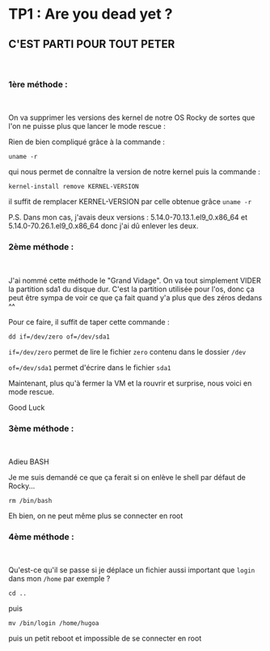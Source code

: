 # TP1 : Are you dead yet ?

## C'EST PARTI POUR TOUT PETER

<br/>

### 1ère méthode :
<br/>

On va supprimer les versions des kernel de notre OS Rocky de sortes que l'on ne puisse plus que lancer le mode rescue :

Rien de bien compliqué grâce à la commande :
```
uname -r 
```
qui nous permet de connaître la version de notre kernel
puis la commande :
```
kernel-install remove KERNEL-VERSION
```
il suffit de remplacer KERNEL-VERSION par celle obtenue grâce `uname -r`
<br/>

P.S. Dans mon cas, j'avais deux versions : 5.14.0-70.13.1.el9_0.x86_64 et 5.14.0-70.26.1.el9_0.x86_64 donc j'ai dû enlever les deux.
<br/>

### 2ème méthode :
<br/>

J'ai nommé cette méthode le "Grand Vidage". On va tout simplement VIDER la partition sda1 du disque dur. C'est la partition utilisée pour l'os, donc ça peut être sympa de voir ce que ça fait quand y'a plus que des zéros dedans ^^

Pour ce faire, il suffit de taper cette commande :

```
dd if=/dev/zero of=/dev/sda1
```

`if=/dev/zero` permet de lire le fichier ``zero`` contenu dans le dossier ``/dev``

`of=/dev/sda1` permet d'écrire dans le fichier `sda1`
<br/>

Maintenant, plus qu'à fermer la VM et la rouvrir et surprise, nous voici en mode rescue. 

Good Luck 

### 3ème méthode :
<br/>

Adieu BASH

Je me suis demandé ce que ça ferait si on enlève le shell par défaut de Rocky...

```
rm /bin/bash
```

Eh bien, on ne peut même plus se connecter en root
<br/>

### 4ème méthode :
<br/>

Qu'est-ce qu'il se passe si je déplace un fichier aussi important que ``login`` dans mon `/home` par exemple ?

```
cd ..
```
puis 

```
mv /bin/login /home/hugoa
```

puis un petit reboot et impossible de se connecter en root 